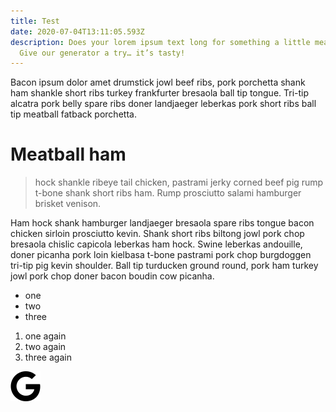 ```yaml
---
title: Test
date: 2020-07-04T13:11:05.593Z
description: Does your lorem ipsum text long for something a little meatier?
  Give our generator a try… it’s tasty!
---
```

Bacon ipsum dolor amet drumstick jowl beef ribs, pork porchetta shank ham shankle short ribs turkey frankfurter bresaola ball tip tongue. Tri-tip alcatra pork belly spare ribs doner landjaeger leberkas pork short ribs ball tip meatball fatback porchetta.

# Meatball ham 

> hock shankle ribeye tail chicken, pastrami jerky corned beef pig rump t-bone shank short ribs ham. Rump prosciutto salami hamburger brisket venison.

Ham hock shank hamburger landjaeger bresaola spare ribs tongue bacon chicken sirloin prosciutto kevin. Shank short ribs biltong jowl pork chop bresaola chislic capicola leberkas ham hock. Swine leberkas andouille, doner picanha pork loin kielbasa t-bone pastrami pork chop burgdoggen tri-tip pig kevin shoulder. Ball tip turducken ground round, pork ham turkey jowl pork chop doner bacon boudin cow picanha.

* one
* two
* three

1. one again
2. two again
3. three again

![](google.svg)